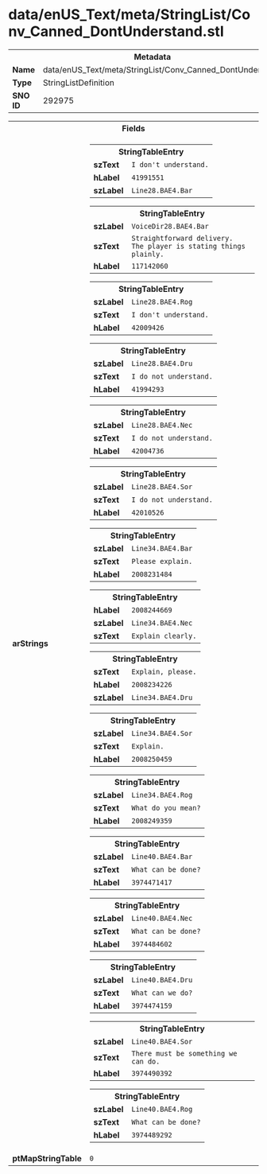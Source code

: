 <h1>data/enUS_Text/meta/StringList/Conv_Canned_DontUnderstand.stl</h1><table><tr><th colspan="100%">Metadata</th></tr><tr><td><b>Name</b></td><td>data/enUS_Text/meta/StringList/Conv_Canned_DontUnderstand.stl</td></tr><tr><td><b>Type</b></td><td>StringListDefinition</td></tr><tr><td><b>SNO ID</b></td><td>292975</td></tr></table>

<table><tr><th colspan="100%">Fields</th></tr><tr><td><b>arStrings</b></td><td><table><tr><th colspan="100%">StringTableEntry</th></tr><tr><td><b>szText</b></td><td><code>I don't understand.</code></td></tr><tr><td><b>hLabel</b></td><td><code>41991551</code></td></tr><tr><td><b>szLabel</b></td><td><code>Line28.BAE4.Bar</code></td></tr></table>


<table><tr><th colspan="100%">StringTableEntry</th></tr><tr><td><b>szLabel</b></td><td><code>VoiceDir28.BAE4.Bar</code></td></tr><tr><td><b>szText</b></td><td><code>Straightforward delivery.  The player is stating things plainly.</code></td></tr><tr><td><b>hLabel</b></td><td><code>117142060</code></td></tr></table>


<table><tr><th colspan="100%">StringTableEntry</th></tr><tr><td><b>szLabel</b></td><td><code>Line28.BAE4.Rog</code></td></tr><tr><td><b>szText</b></td><td><code>I don't understand.</code></td></tr><tr><td><b>hLabel</b></td><td><code>42009426</code></td></tr></table>


<table><tr><th colspan="100%">StringTableEntry</th></tr><tr><td><b>szLabel</b></td><td><code>Line28.BAE4.Dru</code></td></tr><tr><td><b>szText</b></td><td><code>I do not understand.</code></td></tr><tr><td><b>hLabel</b></td><td><code>41994293</code></td></tr></table>


<table><tr><th colspan="100%">StringTableEntry</th></tr><tr><td><b>szLabel</b></td><td><code>Line28.BAE4.Nec</code></td></tr><tr><td><b>szText</b></td><td><code>I do not understand.</code></td></tr><tr><td><b>hLabel</b></td><td><code>42004736</code></td></tr></table>


<table><tr><th colspan="100%">StringTableEntry</th></tr><tr><td><b>szLabel</b></td><td><code>Line28.BAE4.Sor</code></td></tr><tr><td><b>szText</b></td><td><code>I do not understand.</code></td></tr><tr><td><b>hLabel</b></td><td><code>42010526</code></td></tr></table>


<table><tr><th colspan="100%">StringTableEntry</th></tr><tr><td><b>szLabel</b></td><td><code>Line34.BAE4.Bar</code></td></tr><tr><td><b>szText</b></td><td><code>Please explain.</code></td></tr><tr><td><b>hLabel</b></td><td><code>2008231484</code></td></tr></table>


<table><tr><th colspan="100%">StringTableEntry</th></tr><tr><td><b>hLabel</b></td><td><code>2008244669</code></td></tr><tr><td><b>szLabel</b></td><td><code>Line34.BAE4.Nec</code></td></tr><tr><td><b>szText</b></td><td><code>Explain clearly.</code></td></tr></table>


<table><tr><th colspan="100%">StringTableEntry</th></tr><tr><td><b>szText</b></td><td><code>Explain, please.</code></td></tr><tr><td><b>hLabel</b></td><td><code>2008234226</code></td></tr><tr><td><b>szLabel</b></td><td><code>Line34.BAE4.Dru</code></td></tr></table>


<table><tr><th colspan="100%">StringTableEntry</th></tr><tr><td><b>szLabel</b></td><td><code>Line34.BAE4.Sor</code></td></tr><tr><td><b>szText</b></td><td><code>Explain.</code></td></tr><tr><td><b>hLabel</b></td><td><code>2008250459</code></td></tr></table>


<table><tr><th colspan="100%">StringTableEntry</th></tr><tr><td><b>szLabel</b></td><td><code>Line34.BAE4.Rog</code></td></tr><tr><td><b>szText</b></td><td><code>What do you mean?</code></td></tr><tr><td><b>hLabel</b></td><td><code>2008249359</code></td></tr></table>


<table><tr><th colspan="100%">StringTableEntry</th></tr><tr><td><b>szLabel</b></td><td><code>Line40.BAE4.Bar</code></td></tr><tr><td><b>szText</b></td><td><code>What can be done?</code></td></tr><tr><td><b>hLabel</b></td><td><code>3974471417</code></td></tr></table>


<table><tr><th colspan="100%">StringTableEntry</th></tr><tr><td><b>szLabel</b></td><td><code>Line40.BAE4.Nec</code></td></tr><tr><td><b>szText</b></td><td><code>What can be done?</code></td></tr><tr><td><b>hLabel</b></td><td><code>3974484602</code></td></tr></table>


<table><tr><th colspan="100%">StringTableEntry</th></tr><tr><td><b>szLabel</b></td><td><code>Line40.BAE4.Dru</code></td></tr><tr><td><b>szText</b></td><td><code>What can we do?</code></td></tr><tr><td><b>hLabel</b></td><td><code>3974474159</code></td></tr></table>


<table><tr><th colspan="100%">StringTableEntry</th></tr><tr><td><b>szLabel</b></td><td><code>Line40.BAE4.Sor</code></td></tr><tr><td><b>szText</b></td><td><code>There must be something we can do.</code></td></tr><tr><td><b>hLabel</b></td><td><code>3974490392</code></td></tr></table>


<table><tr><th colspan="100%">StringTableEntry</th></tr><tr><td><b>szLabel</b></td><td><code>Line40.BAE4.Rog</code></td></tr><tr><td><b>szText</b></td><td><code>What can be done?</code></td></tr><tr><td><b>hLabel</b></td><td><code>3974489292</code></td></tr></table>


</td></tr><tr><td><b>ptMapStringTable</b></td><td><code>0</code></td></tr></table>

